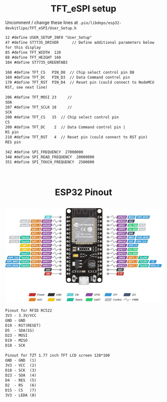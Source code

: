 
<h1 align="center">
  TFT_eSPI setup
</h1>

Uncomment / change these lines at ```.pio/libdeps/esp32-devkitlipo/TFT_eSPI/User_Setup.h```

```
12 #define USER_SETUP_INFO "User_Setup"
47 #define ST7735_DRIVER      // Define additional parameters below for this display
85 #define TFT_WIDTH  128
88 #define TFT_HEIGHT 160
104 #define ST7735_GREENTAB3

168 #define TFT_CS   PIN_D8  // Chip select control pin D8
169 #define TFT_DC   PIN_D3  // Data Command control pin
170 #define TFT_RST  PIN_D4  // Reset pin (could connect to NodeMCU RST, see next line)

206 #define TFT_MOSI 23     //                                          SDA
207 #define TFT_SCLK 18     //                                          SCK
208 #define TFT_CS   15  // Chip select control pin                     CS
209 #define TFT_DC    2  // Data Command control pin |                  RS pin
210 #define TFT_RST   4  // Reset pin (could connect to RST pin)        RES pin

342 #define SPI_FREQUENCY  27000000
348 #define SPI_READ_FREQUENCY  20000000
351 #define SPI_TOUCH_FREQUENCY  2500000

```

<h1 align="center">
  <br>
    ESP32 Pinout
  </br>
  <br>
    <img src="readme_src/ESP32-Pinout.jpg" align="center">
  </br>
</h1>

```
Pinout for RFID RC522 
3V3 - 3.3V/VCC
GND - GND
D19 - RST(RESET)
D5  - SDA(SS)
D23 - MOSI
D19 - MISO
D18 - SCK

Pinout for TZT 1.77 inch TFT LCD screen 128*160
GND - GND  (1) 
3V3 - VCC  (2)  
D18 - SCK  (3)  
D23 - SDA  (4)  
D4  - RES  (5)  
D2  - RS   (6)  
D15 - CS   (7)  
3V3 - LEDA (8) 
```
